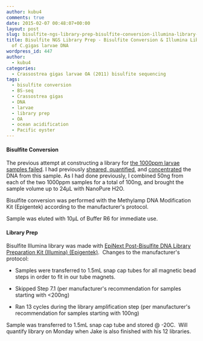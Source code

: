 ```yaml
---
author: kubu4
comments: true
date: 2015-02-07 00:48:07+00:00
layout: post
slug: bisulfite-ngs-library-prep-bisulfite-conversion-illumina-library-construction-of-c-gigas-larvae-dna
title: Bisulfite NGS Library Prep - Bisulfite Conversion & Illumina Library Construction
  of C.gigas larvae DNA
wordpress_id: 447
author:
  - kubu4
categories:
  - Crassostrea gigas larvae OA (2011) bisulfite sequencing
tags:
  - bisulfite conversion
  - BS-seq
  - Crassostrea gigas
  - DNA
  - larvae
  - library prep
  - OA
  - ocean acidification
  - Pacific oyster
---
```


#### Bisulfite Conversion



The previous attempt at constructing a library for [the 1000ppm larvae samples failed](http://onsnetwork.org/kubu4/2015/01/28/bisuflite-ngs-library-prep-c-gigas-larvae-oa-bisulfite-library-quantification/). I had previously [sheared, quantified](http://onsnetwork.org/kubu4/2015/01/09/dna-isolation-c-gigas-larvae-from-2011-noaa-oa-experiment/), and [concentrated](http://onsnetwork.org/kubu4/2015/01/12/speedvac-c-gigas-larvae-oa-dna/) the DNA from this sample. As I had done previously, I combined 50ng from each of the two 1000ppm samples for a total of 100ng, and brought the sample volume up to 24μL with NanoPure H2O.

Bisulfite conversion was performed with the Methylamp DNA Modification Kit (Epigentek) according to the manufacturer's protocol.

Sample was eluted with 10μL of Buffer R6 for immediate use.





#### Library Prep



Bisulfite Illumina library was made with [EpiNext Post-Bisulfite DNA Library Preparation Kit (Illumina) (Epigentek)](https://github.com/sr320/LabDocs/blob/master/protocols/Commercial_Protocols/Epigentek_PostBisulfiteIlluminaLibraryPrep_P-1055.pdf).  Changes to the manufacturer's protocol:




    
  * Samples were transferred to 1.5mL snap cap tubes for all magnetic bead steps in order to fit in our tube magnets.

    
  * Skipped Step 7.1 (per manufacturer's recommendation for samples starting with <200ng)

    
  * Ran 13 cycles during the library amplification step (per manufacturer's recommendation for samples starting with 100ng)



Sample was transferred to 1.5mL snap cap tube and stored @ -20C.  Will quantify library on Monday when Jake is also finished with his 12 libraries.


